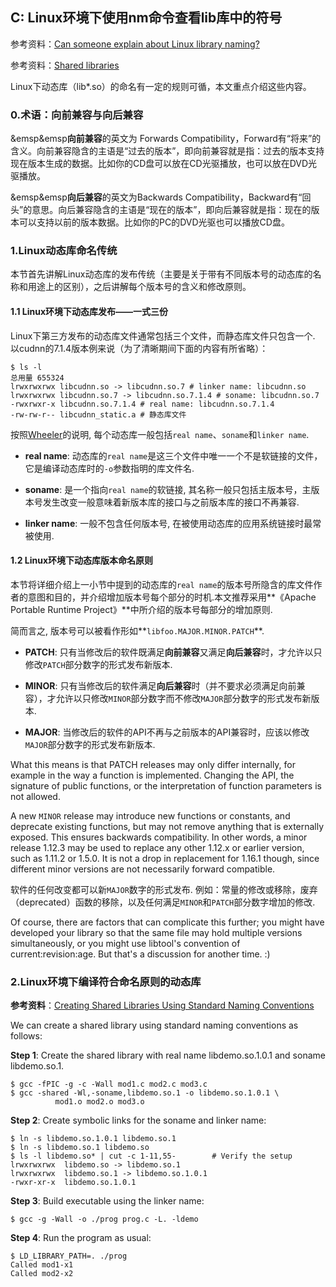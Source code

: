 ## C: Linux环境下使用nm命令查看lib库中的符号

参考资料：[Can someone explain about Linux library naming?](https://stackoverflow.com/questions/663209/can-someone-explain-about-linux-library-naming)

参考资料：[Shared libraries](http://man7.org/conf/lca2006/shared_libraries/index.html)

Linux下动态库（lib*.so）的命名有一定的规则可循，本文重点介绍这些内容。

### 0.术语：向前兼容与向后兼容

&emsp&emsp**向前兼容**的英文为 Forwards Compatibility，Forward有“将来”的含义。向前兼容隐含的主语是“过去的版本”，即向前兼容就是指：过去的版本支持现在版本生成的数据。比如你的CD盘可以放在CD光驱播放，也可以放在DVD光驱播放。

&emsp&emsp**向后兼容**的英文为Backwards Compatibility，Backward有“回头”的意思。向后兼容隐含的主语是“现在的版本”，即向后兼容就是指：现在的版本可以支持以前的版本数据。比如你的PC的DVD光驱也可以播放CD盘。
 
### 1.Linux动态库命名传统

本节首先讲解Linux动态库的发布传统（主要是关于带有不同版本号的动态库的名称和用途上的区别），之后讲解每个版本号的含义和修改原则。

#### 1.1 Linux环境下动态库发布——一式三份

Linux下第三方发布的动态库文件通常包括三个文件，而静态库文件只包含一个. 以cudnn的7.1.4版本例来说（为了清晰期间下面的内容有所省略）：

```shell
$ ls -l
总用量 655324
lrwxrwxrwx libcudnn.so -> libcudnn.so.7 # linker name: libcudnn.so
lrwxrwxrwx libcudnn.so.7 -> libcudnn.so.7.1.4 # soname: libcudnn.so.7
-rwxrwxr-x libcudnn.so.7.1.4 # real name: libcudnn.so.7.1.4
-rw-rw-r-- libcudnn_static.a # 静态库文件
```

按照[Wheeler](http://tldp.org/HOWTO/Program-Library-HOWTO/shared-libraries.html)的说明, 每个动态库一般包括`real name`、`soname`和`linker name`. 

* **real name**: 动态库的`real name`是这三个文件中唯一一个不是软链接的文件，它是编译动态库时的`-o`参数指明的库文件名. 

* **soname**: 是一个指向`real name`的软链接, 其名称一般只包括主版本号，主版本号发生改变一般意味着新版本库的接口与之前版本库的接口不再兼容. 

* **linker name**: 一般不包含任何版本号, 在被使用动态库的应用系统链接时最常被使用.

#### 1.2 Linux环境下动态库版本命名原则

本节将详细介绍上一小节中提到的动态库的`real name`的版本号所隐含的库文件作者的意图和目的，并介绍增加版本号每个部分的时机.本文推荐采用**《Apache Portable Runtime Project》**中所介绍的版本号每部分的增加原则.

简而言之, 版本号可以被看作形如**`libfoo.MAJOR.MINOR.PATCH`**.

* **PATCH**: 只有当修改后的软件既满足**向前兼容**又满足**向后兼容**时，才允许以只修改`PATCH`部分数字的形式发布新版本.

* **MINOR**: 只有当修改后的软件满足**向后兼容**时（并不要求必须满足向前兼容），才允许以只修改`MINOR`部分数字而不修改`MAJOR`部分数字的形式发布新版本.

* **MAJOR**: 当修改后的软件的API不再与之前版本的API兼容时，应该以修改`MAJOR`部分数字的形式发布新版本.

What this means is that PATCH releases may only differ internally, for example in the way a function is implemented. Changing the API, the signature of public functions, or the interpretation of function parameters is not allowed.

A new `MINOR` release may introduce new functions or constants, and deprecate existing functions, but may not remove anything that is externally exposed. This ensures backwards compatibility. In other words, a minor release 1.12.3 may be used to replace any other 1.12.x or earlier version, such as 1.11.2 or 1.5.0. It is not a drop in replacement for 1.16.1 though, since different minor versions are not necessarily forward compatible.

软件的任何改变都可以新`MAJOR`数字的形式发布. 例如：常量的修改或移除，废弃（deprecated）函数的移除，以及任何满足`MINOR`和`PATCH`部分数字增加的修改.

Of course, there are factors that can complicate this further; you might have developed your library so that the same file may hold multiple versions simultaneously, or you might use libtool's convention of current:revision:age. But that's a discussion for another time. :)

### 2.Linux环境下编译符合命名原则的动态库

**参考资料**：[Creating Shared Libraries Using Standard Naming Conventions](http://man7.org/conf/lca2006/shared_libraries/slide6.html)

We can create a shared library using standard naming conventions as follows:

**Step 1**: Create the shared library with real name libdemo.so.1.0.1 and soname libdemo.so.1.

```shell
$ gcc -fPIC -g -c -Wall mod1.c mod2.c mod3.c
$ gcc -shared -Wl,-soname,libdemo.so.1 -o libdemo.so.1.0.1 \
          mod1.o mod2.o mod3.o
```

**Step 2**: Create symbolic links for the soname and linker name:

```shell
$ ln -s libdemo.so.1.0.1 libdemo.so.1
$ ln -s libdemo.so.1 libdemo.so
$ ls -l libdemo.so* | cut -c 1-11,55-        # Verify the setup
lrwxrwxrwx  libdemo.so -> libdemo.so.1
lrwxrwxrwx  libdemo.so.1 -> libdemo.so.1.0.1
-rwxr-xr-x  libdemo.so.1.0.1
```

**Step 3**: Build executable using the linker name:

```shell
$ gcc -g -Wall -o ./prog prog.c -L. -ldemo
```

**Step 4**: Run the program as usual:

```shell
$ LD_LIBRARY_PATH=. ./prog
Called mod1-x1
Called mod2-x2
```

















